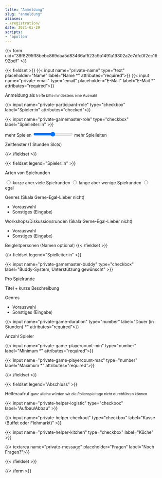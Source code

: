 ```yaml
---
title: "Anmeldung"
slug: "anmeldung"
aliases:
- /registration/
date: 2021-05-29
scripts:
- 'apollon'
---
```


{{< form uid="38f8295ff8bebc869daa5d83466af523c9a1491a19302a2e7dfc0f2ec1692bdf" >}}

{{< fieldset >}}
{{< input name="private-name" type="text" placeholder="Name" label="Name *" attributes="required">}}
{{< input name="private-email" type="email" placeholder="E-Mail" label="E-Mail *" attributes="required">}}

<label>Anmeldung als</label>
<small>treffe bitte mindestens eine Auswahl</small>

{{< input name="private-participant-role" type="checkbox" label="Spieler:in" attributes="checked">}}

{{< input name="private-gamemaster-role" type="checkbox" label="Spielleiter:in" >}}

<label>
mehr Spielen
<input type="range" id="balance" name="balance" min="0" max="2">
mehr Spielleiten
</label>

Zeitfenster (1 Stunden Slots)

{{< /fieldset >}}

{{< fieldset legend="Spieler:in" >}}

<label>Arten von Spielrunden</label>

<label class="radio">
  <input type="radio" name="answer">
  kurze aber viele Spielrunden
</label>
<label class="radio">
  <input type="radio" name="answer">
  lange aber wenige Spielrunden
</label>
<label class="radio">
  <input type="radio" name="answer">
  egal
</label>

Genres (Skala Gerne-Egal-Lieber nicht)
* Vorauswahl
* Sonstiges (Eingabe)

Workshops/Diskussionsrunden (Skala Gerne-Egal-Lieber nicht)
<i class="fas fa-camera"></i>
* Vorauswahl
* Sonstiges (Eingabe)

Beigleitpersonen (Namen optional)
{{< /fieldset >}}

{{< fieldset legend="Spielleiter:in" >}}

{{< input name="private-gamemaster-buddy" type="checkbox" label="Buddy-System, Unterstützung gewünscht" >}}

Pro Spielrunde

Titel + kurze Beschreibung

Genres
* Vorauswahl
* Sonstiges (Eingabe)

{{< input name="private-game-duration" type="number" label="Dauer (in Stunden) *" attributes="required">}}

<label>Anzahl Spieler</label>

{{< input name="private-game-playercount-min" type="number" label="Minimum *" attributes="required">}}

{{< input name="private-game-playercount-max" type="number" label="Maximum *" attributes="required">}}

{{< /fieldset >}}

{{< fieldset legend="Abschluss" >}}

<label>Helferaufruf</label>
<small>ganz alleine würden wir die Rollenspieltage nicht durchführen können</small>

{{< input name="private-helper-logistic" type="checkbox" label="Aufbau/Abbau" >}}

{{< input name="private-helper-checkout" type="checkbox" label="Kasse (Buffet oder Flohmarkt)" >}}

{{< input name="private-helper-kitchen" type="checkbox" label="Küche" >}}

{{< textarea name="private-message" placeholder="Fragen" label="Noch Fragen?">}}

{{< /fieldset >}}

{{< /form >}}
